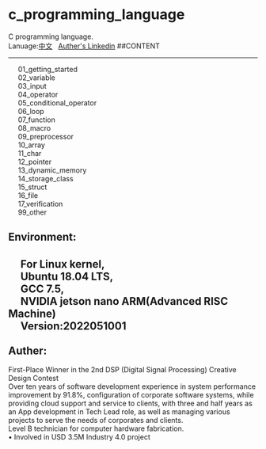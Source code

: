 # c_programming_language
C programming language.     
  Lanuage:[中文](https://github.com/Billour/c_programming_language/tree/master/chinese)
&nbsp;&nbsp;[Auther's Linkedin](https://www.linkedin.com/in/billour-ou-a52097169/?locale=en_US)
##CONTENT  
  __________
&nbsp;&nbsp;&nbsp;&nbsp; 01_getting_started  
&nbsp;&nbsp;&nbsp;&nbsp; 02_variable  
&nbsp;&nbsp;&nbsp;&nbsp; 03_input  
&nbsp;&nbsp;&nbsp;&nbsp; 04_operator  
&nbsp;&nbsp;&nbsp;&nbsp; 05_conditional_operator  
&nbsp;&nbsp;&nbsp;&nbsp; 06_loop  
&nbsp;&nbsp;&nbsp;&nbsp; 07_function  
&nbsp;&nbsp;&nbsp;&nbsp; 08_macro  
&nbsp;&nbsp;&nbsp;&nbsp; 09_preprocessor  
&nbsp;&nbsp;&nbsp;&nbsp; 10_array  
&nbsp;&nbsp;&nbsp;&nbsp; 11_char  
&nbsp;&nbsp;&nbsp;&nbsp; 12_pointer  
&nbsp;&nbsp;&nbsp;&nbsp; 13_dynamic_memory  
&nbsp;&nbsp;&nbsp;&nbsp; 14_storage_class  
&nbsp;&nbsp;&nbsp;&nbsp; 15_struct  
&nbsp;&nbsp;&nbsp;&nbsp; 16_file  
&nbsp;&nbsp;&nbsp;&nbsp; 17_verification  
&nbsp;&nbsp;&nbsp;&nbsp; 99_other  


Environment:  
------------
&nbsp;&nbsp;&nbsp;&nbsp; For Linux kernel,  
&nbsp;&nbsp;&nbsp;&nbsp; Ubuntu 18.04 LTS,  
&nbsp;&nbsp;&nbsp;&nbsp; GCC 7.5,   
&nbsp;&nbsp;&nbsp;&nbsp; NVIDIA jetson nano ARM(Advanced RISC Machine)  
&nbsp;&nbsp;&nbsp;&nbsp; Version:2022051001
<br/><br/>
Auther:  
----------
First-Place Winner in the 2nd DSP (Digital Signal Processing) Creative Design Contest	
Over ten years of software development experience in system performance improvement by 91.8%, configuration of corporate software systems, while providing cloud support and service to clients, with three and half years as an App development in Tech Lead role, as well as managing various projects to serve the needs of corporates and clients.  
Level B technician for computer hardware fabrication.  
•	Involved in USD 3.5M Industry 4.0 project  
